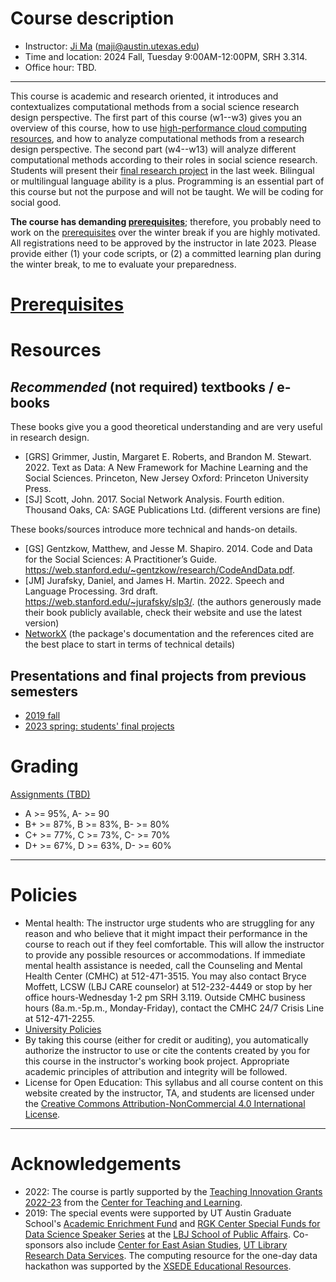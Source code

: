 # Course description


- Instructor: [Ji Ma](https://jima.me) (maji@austin.utexas.edu)
- Time and location: 2024 Fall, Tuesday 9:00AM-12:00PM, SRH 3.314.
- Office hour: TBD.

---
This course is academic and research oriented, it introduces and contextualizes computational methods from a social science research design perspective. The first part of this course (w1--w3) gives you an overview of this course, how to use [high-performance cloud computing resources](https://www.tacc.utexas.edu/systems/chameleon), and how to analyze computational methods from a research design perspective. The second part (w4--w13) will analyze different computational methods according to their roles in social science research. Students will present their [final research project](/final) in the last week. Bilingual or multilingual language ability is a plus. Programming is an essential part of this course but not the purpose and will not be taught. We will be coding for social good.

**The course has demanding [prerequisites](/prerequisites)**; therefore, you probably need to work on the [prerequisites](/prerequisites) over the winter break if you are highly motivated. All registrations need to be approved by the instructor in late 2023. Please provide either (1) your code scripts, or (2) a committed learning plan during the winter break, to me to evaluate your preparedness.

<!-- You can [join the learning group](https://uta-css.slack.com) where more learning resources will be shared. -->

# [Prerequisites](/prerequisites)


# Resources

## _Recommended_ (not required) textbooks / e-books

These books give you a good theoretical understanding and are very useful in research design.

- [GRS] Grimmer, Justin, Margaret E. Roberts, and Brandon M. Stewart. 2022. Text as Data: A New Framework for Machine Learning and the Social Sciences. Princeton, New Jersey Oxford: Princeton University Press.
- [SJ] Scott, John. 2017. Social Network Analysis. Fourth edition. Thousand Oaks, CA: SAGE Publications Ltd. (different versions are fine)

These books/sources introduce more technical and hands-on details.

- [GS] Gentzkow, Matthew, and Jesse M. Shapiro. 2014. Code and Data for the Social Sciences: A Practitioner’s Guide. https://web.stanford.edu/~gentzkow/research/CodeAndData.pdf.
- [JM] Jurafsky, Daniel, and James H. Martin. 2022. Speech and Language Processing. 3rd draft. https://web.stanford.edu/~jurafsky/slp3/. (the authors generously made their book publicly available, check their website and use the latest version)
- [NetworkX](https://networkx.org/) (the package's documentation and the references cited are the best place to start in terms of technical details)

## Presentations and final projects from previous semesters

- [2019 fall](https://drive.google.com/drive/folders/1GXDiy4dFq1i00U0qNhTtKM0YJMCOGsvd?usp=sharing)
- [2023 spring: students' final projects](https://drive.google.com/drive/folders/1btblaU0LWRQTYOQ_TP_fGVyYr6uEEPwJ?usp=sharing)


# Grading
<!-- 40% [assignments](/assignments/), 20% [presentation of datasets](/data_topic/), and 40% [final project](/final/). -->

[Assignments (TBD)](/assignments/)

- A >= 95%, A- >= 90
- B+ >= 87%, B >= 83%, B- >= 80%
- C+ >= 77%, C >= 73%, C- >= 70%
- D+ >= 67%, D >= 63%, D- >= 60%

---
# Policies

- Mental health: The instructor urge students who are struggling for any reason and who believe that it might impact their performance in the course to reach out if they feel comfortable. This will allow the instructor to provide any possible resources or accommodations. If immediate mental health assistance is needed, call the Counseling and Mental Health Center (CMHC) at 512-471-3515. You may also contact Bryce Moffett, LCSW (LBJ CARE counselor) at 512-232-4449 or stop by her office hours-Wednesday 1-2 pm SRH 3.119. Outside CMHC business hours (8a.m.-5p.m., Monday-Friday), contact the CMHC 24/7 Crisis Line at 512-471-2255.
- [University Policies](https://amgps.jima.me/policies/)
- By taking this course (either for credit or auditing), you automatically authorize the instructor to use or cite the contents created by you for this course in the instructor's working book project. Appropriate academic principles of attribution and integrity will be followed.
- License for Open Education: This syllabus and all course content on this website created by the instructor, TA, and students are licensed under the [Creative Commons Attribution-NonCommercial 4.0 International License](https://creativecommons.org/licenses/by-nc/4.0/).


---
# Acknowledgements

- 2022: The course is partly supported by the [Teaching Innovation Grants 2022-23](https://ctl.utexas.edu/grants-fellowships/teaching-innovation-grants-2022-2023) from the [Center for Teaching and Learning](https://ctl.utexas.edu/).
- 2019: The special events were supported by UT Austin Graduate School's [Academic Enrichment Fund](https://gradschool.utexas.edu/finances/academic-enrichment) and [RGK Center Special Funds for Data Science Speaker Series](https://rgkcenter.org/) at the [LBJ School of Public Affairs](https://lbj.utexas.edu/). Co-sponsors also include [Center for East Asian Studies](https://liberalarts.utexas.edu/asianstudies/), [UT Library Research Data Services](https://www.lib.utexas.edu/research-help-support/research-data-services). The computing resource for the one-day data hackathon was supported by the [XSEDE Educational Resources](https://portal.xsede.org/allocations/education). 

<!-- ---
# Class profile

*Please briefly describe your previous experience of ''computational social science.''*

![previous experience](/assets/previous.png)

*What are the research interests that you hope to develop further through this course?*

![hope to develop](/assets/dev.png)

*Do you have any other suggestions or expectations?*

![hope to develop](/assets/expectations.png)
 -->